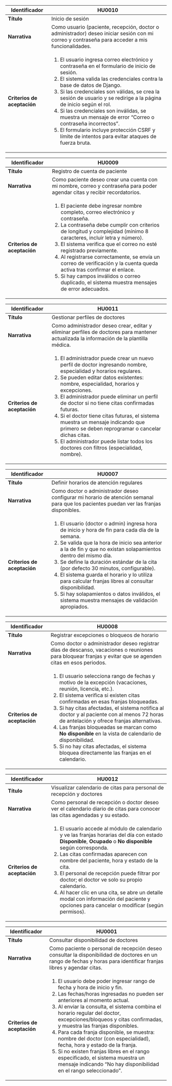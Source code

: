 | Identificador               | HU0010                                                    |
|-----------------------------|-----------------------------------------------------------|
| **Título**                  | Inicio de sesión                                           |
| **Narrativa**               | Como usuario (paciente, recepción, doctor o administrador) deseo iniciar sesión con mi correo y contraseña para acceder a mis funcionalidades. |
| **Criterios de aceptación** | <ol><li>El usuario ingresa correo electrónico y contraseña en el formulario de inicio de sesión.</li><li>El sistema valida las credenciales contra la base de datos de Django.</li><li>Si las credenciales son válidas, se crea la sesión de usuario y se redirige a la página de inicio según el rol.</li><li>Si las credenciales son inválidas, se muestra un mensaje de error “Correo o contraseña incorrectos”.</li><li>El formulario incluye protección CSRF y límite de intentos para evitar ataques de fuerza bruta.</li></ol> |


| Identificador               | HU0009                                                    |
|-----------------------------|-----------------------------------------------------------|
| **Título**                  | Registro de cuenta de paciente                              |
| **Narrativa**               | Como paciente deseo crear una cuenta con mi nombre, correo y contraseña para poder agendar citas y recibir recordatorios. |
| **Criterios de aceptación** | <ol><li>El paciente debe ingresar nombre completo, correo electrónico y contraseña.</li><li>La contraseña debe cumplir con criterios de longitud y complejidad (mínimo 8 caracteres, incluir letra y número).</li><li>El sistema verifica que el correo no esté registrado previamente.</li><li>Al registrarse correctamente, se envía un correo de verificación y la cuenta queda activa tras confirmar el enlace.</li><li>Si hay campos inválidos o correo duplicado, el sistema muestra mensajes de error adecuados.</li></ol> |


| Identificador               | HU0011                                                    |
|-----------------------------|-----------------------------------------------------------|
| **Título**                  | Gestionar perfiles de doctores                              |
| **Narrativa**               | Como administrador deseo crear, editar y eliminar perfiles de doctores para mantener actualizada la información de la plantilla médica. |
| **Criterios de aceptación** | <ol><li>El administrador puede crear un nuevo perfil de doctor ingresando nombre, especialidad y horarios regulares.</li><li>Se pueden editar datos existentes: nombre, especialidad, horarios y excepciones.</li><li>El administrador puede eliminar un perfil de doctor si no tiene citas confirmadas futuras.</li><li>Si el doctor tiene citas futuras, el sistema muestra un mensaje indicando que primero se deben reprogramar o cancelar dichas citas.</li><li>El administrador puede listar todos los doctores con filtros (especialidad, nombre).</li></ol> |

| Identificador               | HU0007                                                    |
|-----------------------------|-----------------------------------------------------------|
| **Título**                  | Definir horarios de atención regulares                     |
| **Narrativa**               | Como doctor o administrador deseo configurar mi horario de atención semanal para que los pacientes puedan ver las franjas disponibles. |
| **Criterios de aceptación** | <ol><li>El usuario (doctor o admin) ingresa hora de inicio y hora de fin para cada día de la semana.</li><li>Se valida que la hora de inicio sea anterior a la de fin y que no existan solapamientos dentro del mismo día.</li><li>Se define la duración estándar de la cita (por defecto 30 minutos, configurable).</li><li>El sistema guarda el horario y lo utiliza para calcular franjas libres al consultar disponibilidad.</li><li>Si hay solapamientos o datos inválidos, el sistema muestra mensajes de validación apropiados.</li></ol> |

| Identificador               | HU0008                                                    |
|-----------------------------|-----------------------------------------------------------|
| **Título**                  | Registrar excepciones o bloqueos de horario                |
| **Narrativa**               | Como doctor o administrador deseo registrar días de descanso, vacaciones o reuniones para bloquear franjas y evitar que se agenden citas en esos periodos. |
| **Criterios de aceptación** | <ol><li>El usuario selecciona rango de fechas y motivo de la excepción (vacaciones, reunión, licencia, etc.).</li><li>El sistema verifica si existen citas confirmadas en esas franjas bloqueadas.</li><li>Si hay citas afectadas, el sistema notifica al doctor y al paciente con al menos 72 horas de antelación y ofrece franjas alternativas.</li><li>Las franjas bloqueadas se marcan como **No disponible** en la vista de calendario de disponibilidad.</li><li>Si no hay citas afectadas, el sistema bloquea directamente las franjas en el calendario.</li></ol> |

| Identificador               | HU0012                                                    |
|-----------------------------|-----------------------------------------------------------|
| **Título**                  | Visualizar calendario de citas para personal de recepción y doctores |
| **Narrativa**               | Como personal de recepción o doctor deseo ver el calendario diario de citas para conocer las citas agendadas y su estado. |
| **Criterios de aceptación** | <ol><li>El usuario accede al módulo de calendario y ve las franjas horarias del día con estado **Disponible**, **Ocupado** o **No disponible** según corresponda.</li><li>Las citas confirmadas aparecen con nombre del paciente, hora y estado de la cita.</li><li>El personal de recepción puede filtrar por doctor; el doctor ve solo su propio calendario.</li><li>Al hacer clic en una cita, se abre un detalle modal con información del paciente y opciones para cancelar o modificar (según permisos).</li></ol> |

| Identificador               | HU0001                                                    |
|-----------------------------|-----------------------------------------------------------|
| **Título**                  | Consultar disponibilidad de doctores                      |
| **Narrativa**               | Como paciente o personal de recepción deseo consultar la disponibilidad de doctores en un rango de fechas y horas para identificar franjas libres y agendar citas. |
| **Criterios de aceptación** | <ol><li>El usuario debe poder ingresar rango de fecha y hora de inicio y fin.</li><li>Las fechas/horas ingresadas no pueden ser anteriores al momento actual.</li><li>Al enviar la consulta, el sistema combina el horario regular del doctor, excepciones/bloqueos y citas confirmadas, y muestra las franjas disponibles.</li><li>Para cada franja disponible, se muestra: nombre del doctor (con especialidad), fecha, hora y estado de la franja.</li><li>Si no existen franjas libres en el rango especificado, el sistema muestra un mensaje indicando “No hay disponibilidad en el rango seleccionado”.</li></ol> |
